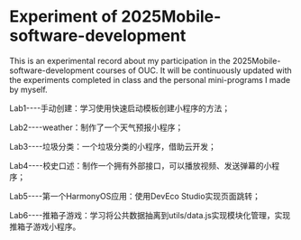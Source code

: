 # Experiment of 2025Mobile-software-development

This is an experimental record about my participation in the 2025Mobile-software-development courses of OUC. It will be continuously updated with the experiments completed in class and the personal mini-programs I made by myself.

Lab1----手动创建：学习使用快速启动模板创建小程序的方法；

Lab2----weather：制作了一个天气预报小程序；

Lab3----垃圾分类：一个垃圾分类的小程序，借助云开发；

Lab4----校史口述：制作一个拥有外部接口，可以播放视频、发送弹幕的小程序；

Lab5----第一个HarmonyOS应用：使用DevEco Studio实现页面跳转；

Lab6----推箱子游戏：学习将公共数据抽离到utils/data.js实现模块化管理，实现推箱子游戏小程序。
